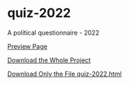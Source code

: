 # quiz-2022
A political questionnaire - 2022

[Preview Page](https://ivantcholakov.github.io/quiz-2022/quiz-2022.html)

[Download the Whole Project](https://github.com/ivantcholakov/quiz-2022/archive/refs/heads/main.zip)

<a href="https://raw.githubusercontent.com/ivantcholakov/quiz-2022/main/quiz-2022.html" download="quiz-2022.html">Download Only the File quiz-2022.html</a>
